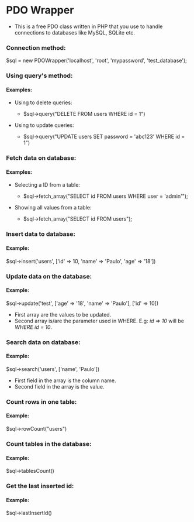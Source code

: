 # PDO Wrapper
* This is a free PDO class written in PHP that you use to handle connections to databases like MySQL, SQLite etc.

### Connection method:
$sql = new PDOWrapper('localhost', 'root', 'mypassword', 'test_database');

### Using query's method:
#### Examples:
* Using to delete queries:
    * $sql->query("DELETE FROM users WHERE id = 1")
    
* Using to update queries:
    * $sql->query("UPDATE users SET password = 'abc123' WHERE id = 1")

### Fetch data on database:
#### Examples:
* Selecting a ID from a table:
    * $sql->fetch_array("SELECT id FROM users WHERE user = 'admin'");
    
* Showing all values from a table:
    * $sql->fetch_array("SELECT id FROM users");

### Insert data to database:
#### Example:
$sql->insert('users', ['id' => 10, 'name' => 'Paulo', 'age' => '18'])

### Update data on the database:
#### Example:
$sql->update('test', ['age' => '18', 'name' => 'Paulo'], ['id' => 10])
* First array are the values to be updated.
* Second array is/are the parameter used in WHERE. E.g: *id => 10* will be *WHERE id = 10*.

### Search data on database:
#### Example:
$sql->search('users', ['name', 'Paulo'])
* First field in the array is the column name.
* Second field in the array is the value.

### Count rows in one table:
#### Example:
$sql->rowCount("users")

### Count tables in the database:
#### Example:
$sql->tablesCount()

### Get the last inserted id:
#### Example:
$sql->lastInsertId()
